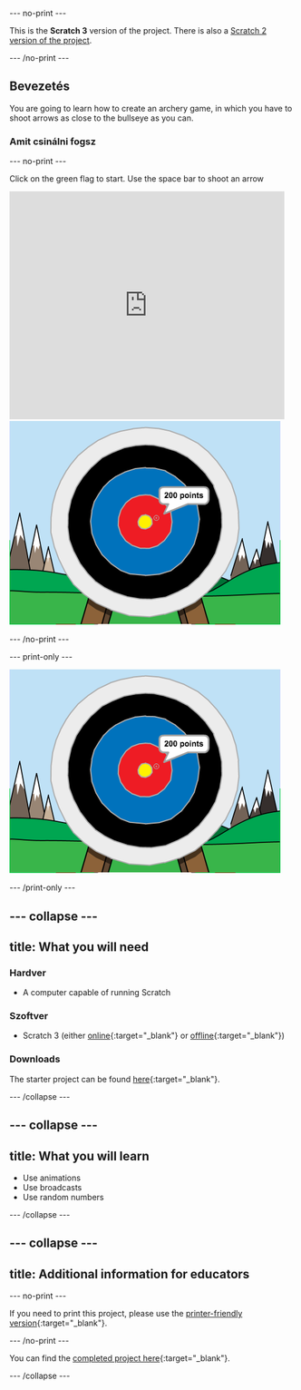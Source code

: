 \--- no-print \---

This is the **Scratch 3** version of the project. There is also a [Scratch 2 version of the project](https://projects.raspberrypi.org/en/projects/archery-scratch2).

\--- /no-print \---

## Bevezetés

You are going to learn how to create an archery game, in which you have to shoot arrows as close to the bullseye as you can.

### Amit csinálni fogsz

\--- no-print \---

Click on the green flag to start. Use the space bar to shoot an arrow

<div class="scratch-preview">
  <iframe allowtransparency="true" width="485" height="402" src="https://scratch.mit.edu/projects/embed/114760038/?autostart=false" frameborder="0" scrolling="no"></iframe>
  <img src="images/archery-final.png">
</div>

\--- /no-print \---

\--- print-only \---

![complete project](images/archery-final.png)

\--- /print-only \---

## \--- collapse \---

## title: What you will need

### Hardver

+ A computer capable of running Scratch

### Szoftver

+ Scratch 3 (either [online](http://rpf.io/scratchon){:target="_blank"} or [offline](http://rpf.io/scratchoff){:target="_blank"})

### Downloads

The starter project can be found [here](http://rpf.io/p/en/archery-go){:target="_blank"}.

\--- /collapse \---

## \--- collapse \---

## title: What you will learn

+ Use animations 
+ Use broadcasts
+ Use random numbers

\--- /collapse \---

## \--- collapse \---

## title: Additional information for educators

\--- no-print \---

If you need to print this project, please use the [printer-friendly version](https://projects.raspberrypi.org/en/projects/archery/print){:target="_blank"}.

\--- /no-print \---

You can find the [completed project here](http://rpf.io/p/en/archery-get){:target="_blank"}.

\--- /collapse \---